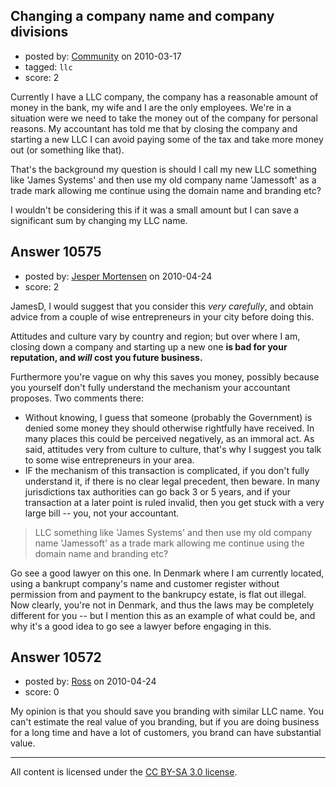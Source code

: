 ## Changing a company name and company divisions

- posted by: [Community](https://stackexchange.com/users/-1/-1-community) on 2010-03-17
- tagged: `llc`
- score: 2

Currently I have a LLC company, the company has a reasonable amount of money in the bank, my wife and I are the only employees. We're in a situation were we need to take the money out of the company for personal reasons. My accountant has told me that by closing the company and starting a new LLC I can avoid paying some of the tax and take more money out (or something like that). 

That's the background my question is should I call my new LLC something like 'James Systems' and then use my old company name 'Jamessoft' as a trade mark allowing me continue using the domain name and branding etc?

I wouldn't be considering this if it was a small amount but I can save a significant sum by changing my LLC name. 





## Answer 10575

- posted by: [Jesper Mortensen](https://stackexchange.com/users/-1/1261-jesper-mortensen) on 2010-04-24
- score: 2

JamesD, I would suggest that you consider this *very carefully*, and obtain advice from a couple of wise entrepreneurs in your city before doing this.

Attitudes and culture vary by country and region; but over where I am, closing down a company and starting up a new one **is bad for your reputation, and *will* cost you future business.**

Furthermore you're vague on why this saves you money, possibly because you yourself don't fully understand the mechanism your accountant proposes. Two comments there:

 - Without knowing, I guess that someone (probably the Government) is denied some money they should otherwise rightfully have received. In many places this could be perceived negatively, as an immoral act. As said, attitudes very from culture to culture, that's why I suggest you talk to some wise entrepreneurs in your area.
 - IF the mechanism of this transaction is complicated, if you don't fully understand it, if there is no clear legal precedent, then beware. In many jurisdictions tax authorities can go back 3 or 5 years, and if your transaction at a later point is ruled invalid, then you get stuck with a very large bill -- you, not your accountant.

> LLC something like 'James Systems' and then use my old company name 'Jamessoft' as a trade mark allowing me continue using the domain name and branding etc?

Go see a good lawyer on this one. In Denmark where I am currently located, using a bankrupt company's name and customer register without permission from and payment to the bankrupcy estate, is flat out illegal. Now clearly, you're not in Denmark, and thus the laws may be completely different for you -- but I mention this as an example of what could be, and why it's a good idea to go see a lawyer before engaging in this.


## Answer 10572

- posted by: [Ross](https://stackexchange.com/users/-1/1390-ross) on 2010-04-24
- score: 0

My opinion is that you should save you branding with similar LLC name. You can't estimate the real value of you branding, but if you are doing business for a long time and have a lot of customers, you brand can have substantial value.



---

All content is licensed under the [CC BY-SA 3.0 license](https://creativecommons.org/licenses/by-sa/3.0/).
